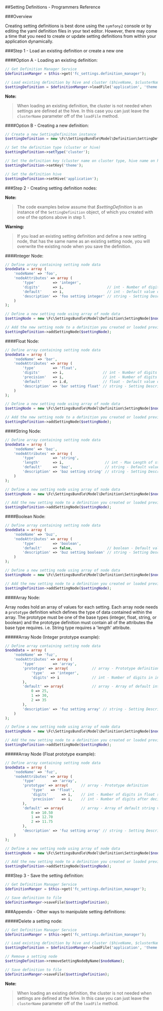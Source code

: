 ##Setting Definitions - Programmers Reference

###Overview

Creating setting definitions is best done using the `symfony2` console or by
editing the yaml definition files in your text editor. However, there may come
a time that you need to create or update setting definitions from within your
application dynamically.


###Step 1 - Load an existing definition or create a new one

####Option A - Loading an existing definition:

``` php
// Get Definition Manager Service
$definitionManger = $this->get('fc_settings.definition_manager');

// Load existing definition by hive and cluster ($hiveName, $clusterName)
$settingDefinition = $definitionManger->loadFile('application', 'theme');
```

**Note:**

> When loading an existing definition, the cluster is not needed when settings
> are defined at the hive. In this case you can just leave the `clusterName`
> parameter off of the `loadFile` method.

####Option B - Creating a new definition:

``` php
// Create a new SettingDefiniiton instance
$settingDefinition = new \Fc\SettingsBundle\Model\Definition\SettingDefinition();

// Set the definition type (cluster or hive)
$settingDefinition->setType('cluster');

// Set the definition key (cluster name on cluster type, hive name on hive type )
$settingDefinition->setKey('theme');

// Set the definition hive
$settingDefinition->setHive('application');

```

###Step 2 - Creating setting definition nodes:

**Note:**

> The code examples below assume that *$settingDefinition* is an instance of the
> `SettingDefinition` object, of which you created with one of the options above
> in step 1.

**Warning:**

> If you load an existing setting definition and define a new setting node,
> that has the same name as an existing setting node, you will overwrite the
> existing node when you save the definition.

####Integer Node:

``` php
// Define array containing setting node data
$nodeData = array (
    'nodeName' => 'foo',
    'nodeAttributes' => array (
        'type'        => 'integer',
        'digits'      => i,                    // int - Number of digits in integer
        'default'     => i,                    // int - Default value of integer [optional]
        'description' => 'foo setting integer' // string - Setting Description [optional]
    )
);

// Define a new setting node using array of node data
$settingNode = new \Fc\SettingsBundle\Model\Definition\SettingNode($nodeData);

// Add the new setting node to a definition you created or loaded previously
$settingDefinition->addSettingNode($settingNode);
```

####Float Node:

``` php
// Define array containing setting node data
$nodeData = array (
    'nodeName' => 'bar',
    'nodeAttributes' => array (
        'type'        => 'float',
        'digits'      => i,                  // int - Number of digits in float setting
        'precision'   => i,                  // int - Number of digits after decimal in float setting
        'default'     => i.d,                // float - Default value of float [optional]
        'description' => 'bar setting float' // string - Setting Description [optional]
    )
);

// Define a new setting node using array of node data
$settingNode = new \Fc\SettingsBundle\Model\Definition\SettingNode($nodeData);

// Add the new setting node to a definition you created or loaded previously
$settingDefinition->addSettingNode($settingNode);
```

####String Node:

``` php
// Define array containing setting node data
$nodeData = array (
    'nodeName' => 'baz',
    'nodeAttributes' => array (
        'type'        => 'string',
        'length'      => i,                   // int - Max Length of string setting
        'default'     => 'baz',               // string - Default value of string [optional]
        'description' => 'baz setting string' // string - Setting Description [optional]
    )
);

// Define a new setting node using array of node data
$settingNode = new \Fc\SettingsBundle\Model\Definition\SettingNode($nodeData);

// Add the new setting node to a definition you created or loaded previously
$settingDefinition->addSettingNode($settingNode);
```

####Boolean Node:

``` php
// Define array containing setting node data
$nodeData = array (
    'nodeName' => 'buz',
    'nodeAttributes' => array (
        'type'        => 'boolean',
        'default'     => false,                // boolean - Default value of boolean [optional]
        'description' => 'buz setting boolean' // string - Setting Description [optional]
    )
);

// Define a new setting node using array of node data
$settingNode = new \Fc\SettingsBundle\Model\Definition\SettingNode($nodeData);

// Add the new setting node to a definition you created or loaded previously
$settingDefinition->addSettingNode($settingNode);
```


####Array Node:

Array nodes hold an array of values for each setting. Each array node needs
a `prototype` definition which defines the type of data contained within the
array. The prototype must be one of the base types (integer, float, string,
or boolean) and the prototype definition must contain all of the attributes
the base type requires. i.e. String type requires a 'length' attribute.

#####Array Node (Integer prototype example):

``` php
// Define array containing setting node data
$nodeData = array (
    'nodeName' => 'fuz',
    'nodeAttributes' => array (
        'type'        => 'array',
        'prototype' => array(           // array - Prototype definition
            'type'   => 'integer',
            'digits' => i               // int - Number of digits in integer prototype
        ),
        'default' => array(             // array - Array of default int values [optional]
            0 => 25,
            1 => 30,
            2 => 35
        ),
        'description' => 'fuz setting array' // string - Setting Description [optional]
    )
);

// Define a new setting node using array of node data
$settingNode = new \Fc\SettingsBundle\Model\Definition\SettingNode($nodeData);

// Add the new setting node to a definition you created or loaded previously
$settingDefinition->addSettingNode($settingNode);
```

#####Array Node (Float prototype example):

``` php
// Define array containing setting node data
$nodeData = array (
    'nodeName' => 'fuz',
    'nodeAttributes' => array (
        'type'        => 'array',
        'prototype' => array(      // array - Prototype definition
            'type'   => 'float',
            'digits'      => i,    // int - Number of digits in float setting
            'precision'   => i,    // int - Number of digits after decimal in float setting
        ),
        'default' => array(        // array - Array of default string values [optional]
            0 => 10.50
            1 => 12.70
            2 => 11.75
        ),
        'description' => 'fuz setting array' // string - Setting Description [optional]
    )
);

// Define a new setting node using array of node data
$settingNode = new \Fc\SettingsBundle\Model\Definition\SettingNode($nodeData);

// Add the new setting node to a definition you created or loaded previously
$settingDefinition->addSettingNode($settingNode);
```

###Step 3 - Save the setting definition:

``` php
// Get Definition Manager Service
$definitionManger = $this->get('fc_settings.definition_manager');

// Save definition to file
$definitionManger->saveFile($settingDefinition);
```

###Appendix - Other ways to manipulate setting definitions:

#####Delete a setting node:

``` php
// Get Definition Manager Service
$definitionManger = $this->get('fc_settings.definition_manager');

// Load existing definition by hive and cluster ($hiveName, $clusterName)
$settingDefinition = $definitionManger->loadFile('application', 'theme');

// Remove a setting node
$settingDefinition->removeSettingNodeByName($nodeName);

// Save definition to file
$definitionManger->saveFile($settingDefinition);
```

**Note:**

> When loading an existing definition, the cluster is not needed when settings
> are defined at the hive. In this case you can just leave the `clusterName`
> parameter off of the `loadFile` method.